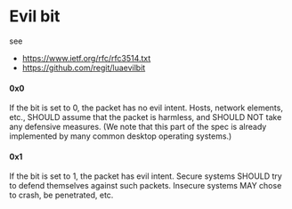 # Evil bit

see

* https://www.ietf.org/rfc/rfc3514.txt
* https://github.com/regit/luaevilbit




####  0x0  

If the bit is set to 0, the packet has no evil intent.  Hosts,
       network elements, etc., SHOULD assume that the packet is
       harmless, and SHOULD NOT take any defensive measures.  (We note
       that this part of the spec is already implemented by many common
       desktop operating systems.)

####  0x1  

If the bit is set to 1, the packet has evil intent.  Secure
       systems SHOULD try to defend themselves against such packets.
       Insecure systems MAY chose to crash, be penetrated, etc.
